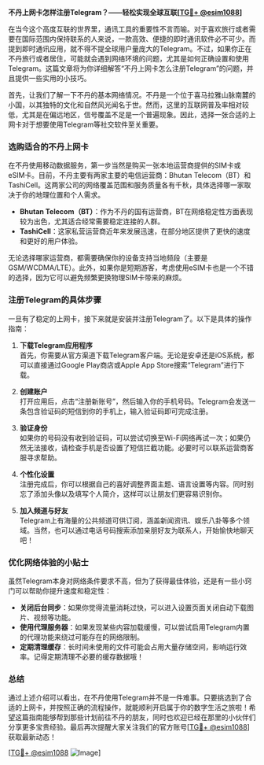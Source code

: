 **不丹上网卡怎样注册Telegram？——轻松实现全球互联[[TG💪+ @esim1088](https://t.me/s/esim1088)]**

在当今这个高度互联的世界里，通讯工具的重要性不言而喻。对于喜欢旅行或者需要在国际范围内保持联系的人来说，一款高效、便捷的即时通讯软件必不可少。而提到即时通讯应用，就不得不提全球用户量庞大的Telegram。不过，如果你正在不丹旅行或者居住，可能就会遇到网络环境的问题，尤其是如何正确设置和使用Telegram。这篇文章将为你详细解答“不丹上网卡怎么注册Telegram”的问题，并且提供一些实用的小技巧。

首先，让我们了解一下不丹的基本网络情况。不丹是一个位于喜马拉雅山脉南麓的小国，以其独特的文化和自然风光闻名于世。然而，这里的互联网普及率相对较低，尤其是在偏远地区，信号覆盖不足是一个普遍现象。因此，选择一张合适的上网卡对于想要使用Telegram等社交软件至关重要。

### **选购适合的不丹上网卡**

在不丹使用移动数据服务，第一步当然是购买一张本地运营商提供的SIM卡或eSIM卡。目前，不丹主要有两家主要的电信运营商：Bhutan Telecom（BT）和TashiCell。这两家公司的网络覆盖范围和服务质量各有千秋，具体选择哪一家取决于你的地理位置和个人需求。

- **Bhutan Telecom（BT）**：作为不丹的国有运营商，BT在网络稳定性方面表现较为出色，尤其适合经常需要稳定连接的人群。
- **TashiCell**：这家私营运营商近年来发展迅速，在部分地区提供了更快的速度和更好的用户体验。

无论选择哪家运营商，都需要确保你的设备支持当地频段（主要是GSM/WCDMA/LTE）。此外，如果你是短期游客，考虑使用eSIM卡也是一个不错的选择，因为它可以避免频繁更换物理SIM卡带来的麻烦。

### **注册Telegram的具体步骤**

一旦有了稳定的上网卡，接下来就是安装并注册Telegram了。以下是具体的操作指南：

1. **下载Telegram应用程序**  
   首先，你需要从官方渠道下载Telegram客户端。无论是安卓还是iOS系统，都可以直接通过Google Play商店或Apple App Store搜索“Telegram”进行下载。

2. **创建账户**  
   打开应用后，点击“注册新账号”，然后输入你的手机号码。Telegram会发送一条包含验证码的短信到你的手机上，输入验证码即可完成注册。

3. **验证身份**  
   如果你的号码没有收到验证码，可以尝试切换至Wi-Fi网络再试一次；如果仍然无法接收，请检查手机是否设置了短信拦截功能。必要时可以联系运营商客服寻求帮助。

4. **个性化设置**  
   注册完成后，你可以根据自己的喜好调整界面主题、语言设置等内容。同时别忘了添加头像以及填写个人简介，这样可以让朋友们更容易识别你。

5. **加入频道与好友**  
   Telegram上有海量的公共频道可供订阅，涵盖新闻资讯、娱乐八卦等多个领域。当然，也可以通过电话号码搜索添加亲朋好友为联系人，开始愉快地聊天吧！

### **优化网络体验的小贴士**

虽然Telegram本身对网络条件要求不高，但为了获得最佳体验，还是有一些小窍门可以帮助你提升速度和稳定性：

- **关闭后台同步**：如果你觉得流量消耗过快，可以进入设置页面关闭自动下载图片、视频等功能。
- **使用代理服务器**：如果发现某些内容加载缓慢，可以尝试启用Telegram内置的代理功能来绕过可能存在的网络限制。
- **定期清理缓存**：长时间未使用的文件可能会占用大量存储空间，影响运行效率。记得定期清理不必要的缓存数据哦！

### **总结**

通过上述介绍可以看出，在不丹使用Telegram并不是一件难事。只要挑选到了合适的上网卡，并按照正确的流程操作，就能顺利开启属于你的数字生活之旅啦！希望这篇指南能够帮到那些计划前往不丹的朋友，同时也欢迎已经在那里的小伙伴们分享更多宝贵经验。最后再次提醒大家关注我们的官方账号[[TG💪+ @esim1088](https://t.me/s/esim1088)]获取最新动态！

[[TG💪+ @esim1088](https://t.me/s/esim1088) ![Image](https://i.postimg.cc/4NQfJmqS/Snipaste-2025-05-13-00-14-12.png)]